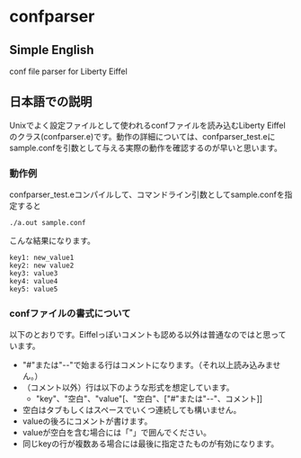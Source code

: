 # confparser
## Simple English
conf file parser for Liberty Eiffel

## 日本語での説明
Unixでよく設定ファイルとして使われるconfファイルを読み込むLiberty Eiffelのクラス(confparser.e)です。動作の詳細については、confparser_test.eにsample.confを引数として与える実際の動作を確認するのが早いと思います。


### 動作例
confparser_test.eコンパイルして、コマンドライン引数としてsample.confを指定すると

	./a.out sample.conf

こんな結果になります。

	key1: new_value1
	key2: new value2
	key3: value3
	key4: value4
	key5: value5


### confファイルの書式について
以下のとおりです。Eiffelっぽいコメントも認める以外は普通なのではと思っています。

- "#"または"--"で始まる行はコメントになります。（それ以上読み込みません。）
- （コメント以外）行は以下のような形式を想定しています。
  - "key"、"空白"、"value"[、"空白"、["#"または"--"、コメント]]
- 空白はタブもしくはスペースでいくつ連続しても構いません。
- valueの後ろにコメントが書けます。
- valueが空白を含む場合には「"」で囲んでください。
- 同じkeyの行が複数ある場合には最後に指定さたものが有効になります。
